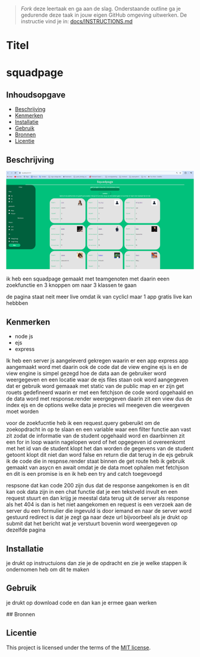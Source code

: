 > _Fork_ deze leertaak en ga aan de slag. Onderstaande outline ga je gedurende deze taak in jouw eigen GitHub omgeving
> uitwerken. De instructie vind je in: [docs/INSTRUCTIONS.md](docs/INSTRUCTIONS.md)

# Titel
<h1>squadpage</h1>
<!-- Geef je project een titel en schrijf in één zin wat het is -->

## Inhoudsopgave

* [Beschrijving](#beschrijving)
* [Kenmerken](#kenmerken)
* [Installatie](#installatie)
* [Gebruik](#gebruik)
* [Bronnen](#bronnen)
* [Licentie](#licentie)

## Beschrijving

![img_1.png](img_1.png)

<p>ik heb een squadpage gemaakt met teamgenoten met daarin eeen zoekfunctie 
en 3 knoppen om naar 3 klassen te gaan</p>
<p>de pagina staat neit meer live omdat ik van cyclicl maar 1 app gratis live kan hebbben</p>

<!-- In de Beschrijving staat hoe je project er uit ziet, hoe het werkt en wat je er mee kan. -->
<!-- Voeg een mooie poster visual toe 📸 -->
<!-- Voeg een link toe naar Github Pages 🌐-->

## Kenmerken

<!-- Bij Kenmerken staat welke technieken zijn gebruikt en hoe. Wat is de HTML structuur? Wat zijn de belangrijkste dingen in CSS? Wat is er met Javascript gedaan en hoe? Misschien heb je een framwork of library gebruikt? -->
<ul>
    <li>node js</li>
    <li>ejs</li>
    <li>express</li>
</ul>
<p>Ik heb een server js aangeleverd gekregen waarin er een app express app 
aangemaakt word met daarin ook de code dat de view engine ejs is en de view engine is simpel gezegd hoe de data aan de gebruiker word weergegeven
 en een
locatie waar de ejs files staan ook word aangegeven dat er gebruik word gemaaak met static van de public map en er zijn get rouets gedefineerd 
waarin er met een fetchjson de code word opgehaald en de data word met response.render weergegeven daarin zit een view dus de index ejs en de options welke data je 
precies wil meegeven die weergeven moet worden </p>

<p>voor de zoekfucntie heb ik een request.query geberuikt om de zoekopdracht in op te slaan en een variable waar een filter functie aan vast zit zodat de informatie van de student opgehaald word en
daarbinnen zit een for in loop waarin nagelopen word of het opgegeven id overeenkomt met het id van de student klopt het 
dan worden de gegevens van de student getoont klopt dit niet dan word false en return die dat terug in de ejs gebruik ik de code die in respnse.render staat binnen de get route heb ik
gebruik gemaakt van asycn en await omdat je de data moet ophalen met fetchjson en dit is een promise is en ik heb een try and catch toegevoegd </p>



<p>respsone dat kan code 200 zijn dus dat de response aangekomen is en dit kan ook data zijn in een chat functie dat je een tekstveld invult en 
een request stuurt en dan krijg je meestal data terug uit de server als response
als het 404 is dan is het niet aangekomen en
request is een verzoek aan de server du  een formulier die ingevuld is door iemand en naar de server word gestuurd
redirect is dat je zegt ga naar deze url bijvoorbeel als je drukt 
op submit dat het bericht wat je verstuurt bovenin word weergegeven op dezelfde pagina</p>

## Installatie

[//]: # (<!-- Bij Installatie staat stap-voor-stap beschreven hoe je de development omgeving moet inrichten om aan de repository te kunnen werken. -->)

<p>je drukt op instructuions dan zie je de opdracht en zie je welke stappen ik ondernomen heb om dit te maken</p>

## Gebruik
<p>je drukt op download code en dan kan je ermee gaan werken</p>
## Bronnen

## Licentie

This project is licensed under the terms of the [MIT license](./LICENSE).
